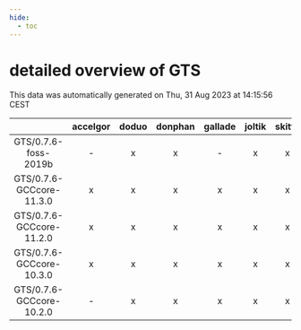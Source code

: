 ```yaml
---
hide:
  - toc
---
```


detailed overview of GTS
========================


This data was automatically generated on Thu, 31 Aug 2023 at 14:15:56 CEST  

| |accelgor|doduo|donphan|gallade|joltik|skitty|swalot|victini|
| :---: | :---: | :---: | :---: | :---: | :---: | :---: | :---: | :---: |
|GTS/0.7.6-foss-2019b|-|x|x|-|x|x|-|x|
|GTS/0.7.6-GCCcore-11.3.0|x|x|x|x|x|x|x|x|
|GTS/0.7.6-GCCcore-11.2.0|x|x|x|x|x|x|x|x|
|GTS/0.7.6-GCCcore-10.3.0|x|x|x|x|x|x|x|x|
|GTS/0.7.6-GCCcore-10.2.0|-|x|x|x|x|x|x|x|
